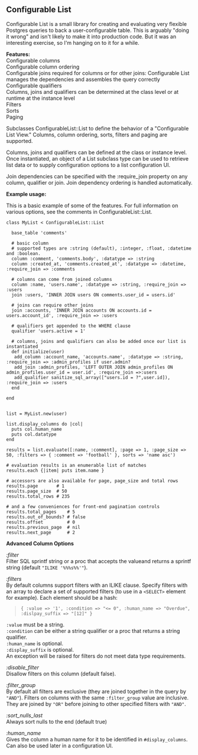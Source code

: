 Configurable List
-----------------

Configurable List is a small library for creating and evaluating very flexible Postgres queries to back a user-configurable table. This is arguably "doing it wrong" and isn't likely to make it into production code. But it was an interesting exercise, so I'm hanging on to it for a while.

**Features:**  
  Configurable columns  
  Configurable column ordering  
  Configurable joins required for columns or for other joins: Configurable List manages the dependencies and assembles the query correctly   
  Configurable qualifiers  
  Columns, joins and qualifiers can be determined at the class level or at runtime at the instance level  
  Filters   
  Sorts  
  Paging  

Subclasses ConfigurableList::List to define the behavior of a "Configurable List View." Columns, column ordering, sorts, filters and paging are supported.

Columns, joins and qualifiers can be defined at the class or instance level. Once instantiated, an object of a List subclass type can be used to retrieve list data or to supply configuration options to a list configuration UI. 

Join dependencies can be specified with the :require_join property on any column, qualifier or join. Join dependency ordering is handled automatically. 

**Example usage:**

This is a basic example of some of the features. For full information on various options, see the comments in ConfigurableList::List.

    class MyList < ConfigurableList::List

      base_table 'comments'

      # basic column
      # supported types are :string (default), :integer, :float, :datetime and :boolean.  
      column :comment, 'comments.body', :datatype => :string
      column :created_at, 'comments.created_at', :datatype => :datetime, :require_join => :comments

      # columns can come from joined columns
      column :name, 'users.name', :datatype => :string, :require_join => :users
      join :users, 'INNER JOIN users ON comments.user_id = users.id'

      # joins can require other joins
      join :accounts, 'INNER JOIN accounts ON accounts.id = users.account_id', :require_join => :users

      # qualifiers get appended to the WHERE clause
      qualifier 'users.active = 1'

      # columns, joins and qualifiers can also be added once our list is instantiated
      def initialize(user)
       add_column :account_name, 'accounts.name', :datatype => :string, :require_join => :admin_profiles if user.admin?
       add_join :admin_profiles, 'LEFT OUTER JOIN admin_profiles ON admin_profiles.user_id = user.id', :require_join =>:users   
       add_qualifier sanitize_sql_array(["users.id = ?",user.id]), :require_join => :users
      end

    end

    
    list = MyList.new(user)

    list.display_columns do |col|
      puts col.human_name
      puts col.datatype
    end

    results = list.evaluate([:name, :comment], :page => 1, :page_size => 50, :filters => { :comment => 'football' }, sorts => 'name asc')

    # evaluation results is an enumerable list of matches
    results.each {|item| puts item.name }

    # accessors are also available for page, page_size and total rows
    results.page       # 1
    results.page_size  # 50
    results.total_rows # 235

    # and a few conveniences for front-end pagination controls
    results.total_pages    # 5
    results.out_of_bounds? # false
    results.offset         # 0
    results.previous_page  # nil
    results.next_page      # 2

**Advanced Column Options**

*:filter*  
Filter SQL sprintf string or a proc that accepts the valueand returns a sprintf string (default `"ILIKE '%%%s%%'"`).

*:filters*  
By default columns support filters with an ILIKE clause. Specify filters with an array to declare a set of supported filters (to use in a `<SELECT>` element for example). Each element should be a hash:
> `{ :value => '1', :condition => "<= 0", :human_name => "Overdue", :dislpay_suffix => "[12]" }` 

  `:value` must be a string.  
  `:condition` can be either a string qualifier or a proc that returns a string qualifier.  
  `:human_name` is optional.  
  `:display_suffix` is optional.  
An exception will be raised for filters do not meet data type requirements.

*:disable_filter*  
Disallow filters on this column (default false).

*:filter_group*  
By default all filters are exclusive (they are joined together in the query by `"AND"`). Filters on columns with the same `:filter_group` value are inclusive. They are joined by `"OR"` before joining to other specified filters with `"AND"`.

*:sort_nulls_last*  
Always sort nulls to the end (default true)

*:human_name*  
Gives the column a human name for it to be identified in `#display_columns`. Can also be used later in a configuration UI. 